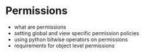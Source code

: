 # Permissions

- what are permissions
- setting global and view specific permission policies
- using python bitwise operators on permissions
- requirements for object level permissions

